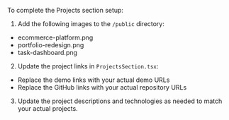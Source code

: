 To complete the Projects section setup:

1. Add the following images to the `/public` directory:
- ecommerce-platform.png
- portfolio-redesign.png
- task-dashboard.png

2. Update the project links in `ProjectsSection.tsx`:
- Replace the demo links with your actual demo URLs
- Replace the GitHub links with your actual repository URLs

3. Update the project descriptions and technologies as needed to match your actual projects.
